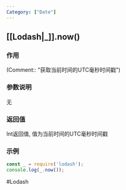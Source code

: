 ```yaml
---
Category: ["Date"]
---
```

## [[Lodash|_]].now()
### 作用
(Comment:: "获取当前时间的UTC毫秒时间戳")

### 参数说明
无

### 返回值
Int返回值, 值为当前时间的UTC毫秒时间戳

### 示例
```javascript
const _ = require('lodash');
console.log(_.now());
```

#Lodash 